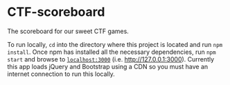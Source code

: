 # CTF-scoreboard
The scoreboard for our sweet CTF games.

To run locally, `cd` into the directory where this project is located and run `npm install`. Once npm has installed all the necessary dependencies, run `npm start` and browse to [`localhost:3000`](http://localhost:3000) (i.e. <a href='http://127.0.0.1:3000' target='_blank'>http://127.0.0.1:3000</a>). Currently this app loads jQuery and Bootstrap using a CDN so you must have an internet connection to run this locally.
